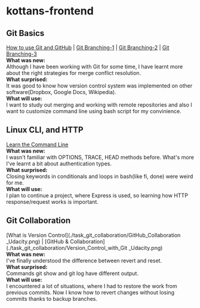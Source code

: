 # kottans-frontend
## Git Basics 
[How to use Git and GitHub](./Git_and_GitHub/How_to_Use_Git_andGitHub.png) | [Git Branching-1](Git_and_GitHub/Learn_Git_Branching-1.png) | [Git Branching-2](Git_and_GitHub/Learn_Git_Branching-2.png) | [Git Branching-3](Git_and_GitHub/Learn_Git_Branching-1.png)  
**What was new:**  
Although I have been working with Git for some time, I have learnt more about the right strategies for merge conflict resolution.  
**What surprised:**  
It was good to know how version control system was implemented on other software(Dropbox, Google Docs, Wikipedia).  
**What will use:**  
I want to study out merging and working with remote repositories and also I want to customize command line using bash script for my convinience.  
## Linux CLI, and HTTP  
[Learn the Command Line](./task_linux_cli/Command_Line_Tutorial_Learn_The_Command_Line_Codecademy.png)  
**What was new:**  
I wasn't familiar with OPTIONS, TRACE, HEAD methods before. What's more I've learnt a bit about authentication types.  
**What surprised:**  
Closing keywords in conditionals and loops in bash(like fi, done) were weird for me.  
**What will use:**  
I plan to continue a project, where Express is used, so learning how HTTP response/request works is important.  
## Git Collaboration  
[What is Version Control](./task_git_collaboration/GitHub_Collaboration _Udacity.png) | [GitHub & Collaboration](./task_git_collaboration/Version_Control_with_Git _Udacity.png)  
**What was new:**  
I've finally understood the difference between revert and reset.  
**What surprised:**  
Commands git show <commit> and git log <commit> have different output.  
**What will use:**  
I encountered a lot of situations, where I had to restore the work from previous commits. Now I know how to revert changes without losing commits thanks to backup branches.  
